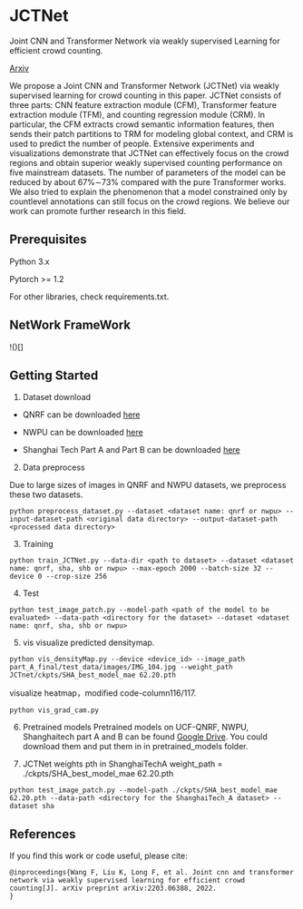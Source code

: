 # JCTNet

Joint CNN and Transformer Network via weakly supervised Learning for efficient crowd counting.

[Arxiv]([https://arxiv.org/pdf/2203.06388])

We propose a Joint CNN and Transformer Network (JCTNet) via weakly supervised learning for crowd counting in this paper. JCTNet consists of three parts: CNN feature extraction module (CFM), Transformer feature extraction module (TFM), and counting regression module (CRM). In particular, the CFM extracts crowd semantic information features, then sends their patch partitions to TRM for modeling global context, and CRM is used to predict the number of people. Extensive experiments and visualizations demonstrate that JCTNet can effectively focus on the crowd regions and obtain superior weakly supervised counting performance on five mainstream datasets. The number of parameters of the model can be reduced by about 67%∼73% compared with the pure Transformer works. We also tried to explain the phenomenon that a model constrained only by countlevel annotations can still focus on the crowd regions. We believe our work can promote further research in this field.


## Prerequisites

Python 3.x

Pytorch >= 1.2

For other libraries, check requirements.txt.

## NetWork FrameWork
!()[]


## Getting Started
1. Dataset download

  + QNRF can be downloaded [here](https://www.crcv.ucf.edu/data/ucf-qnrf/)

  + NWPU can be downloaded [here](https://www.crowdbenchmark.com/nwpucrowd.html)

  + Shanghai Tech Part A and Part B can be downloaded [here](https://www.kaggle.com/tthien/shanghaitech)

2. Data preprocess

  Due to large sizes of images in QNRF and NWPU datasets, we preprocess these two datasets.
  ```
  python preprocess_dataset.py --dataset <dataset name: qnrf or nwpu> --input-dataset-path <original data directory> --output-dataset-path <processed data directory>

  ```
3. Training
  ```
  python train_JCTNet.py --data-dir <path to dataset> --dataset <dataset name: qnrf, sha, shb or nwpu> --max-epoch 2000 --batch-size 32 --device 0 --crop-size 256

  ```
4. Test
  ```
  python test_image_patch.py --model-path <path of the model to be evaluated> --data-path <directory for the dataset> --dataset <dataset name: qnrf, sha, shb or nwpu>
  ```

5. vis
  visualize predicted densitymap.
  ```
  python vis_densityMap.py --device <device_id> --image_path part_A_final/test_data/images/IMG_104.jpg --weight_path JCTnet/ckpts/SHA_best_model_mae 62.20.pth
  ```
  visualize heatmap，modified code-column116/117.
  ```
  python vis_grad_cam.py 
  ```
6. Pretrained models
  Pretrained models on UCF-QNRF, NWPU, Shanghaitech part A and B can be found [Google Drive](https://drive.google.com/drive/folders/10U7F4iW_aPICM5-qJq21SXLLkzlum9tX?usp=sharing). You could download them and put them in in pretrained_models folder.

7. JCTNet weights pth in ShanghaiTechA
  weight_path = ./ckpts/SHA_best_model_mae 62.20.pth
  ```
  python test_image_patch.py --model-path ./ckpts/SHA_best_model_mae 62.20.pth --data-path <directory for the ShanghaiTech_A dataset> --dataset sha
  ```



## References

If you find this work or code useful, please cite:

```
@inproceedings{Wang F, Liu K, Long F, et al. Joint cnn and transformer network via weakly supervised learning for efficient crowd counting[J]. arXiv preprint arXiv:2203.06388, 2022.
}
```

```

```
